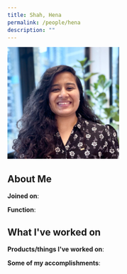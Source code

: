 ```yaml
---
title: Shah, Hena
permalink: /people/hena
description: ""
---
```


<img src="/images/headshots/hena.jpg" title="Shah, Hena" alt="Shah, Hena" style="width:50%;margin-left:0">

## About Me

**Joined on**: 

**Function**: 

## What I've worked on

**Products/things I've worked on**:


**Some of my accomplishments**:

